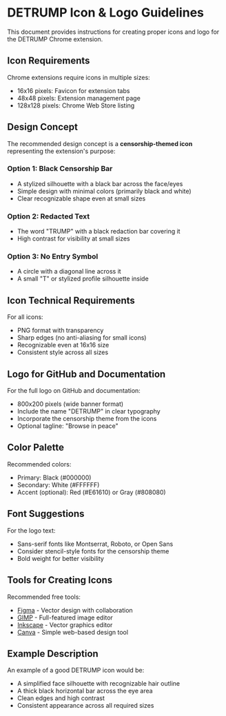 # DETRUMP Icon & Logo Guidelines

This document provides instructions for creating proper icons and logo for the DETRUMP Chrome extension.

## Icon Requirements

Chrome extensions require icons in multiple sizes:
- 16x16 pixels: Favicon for extension tabs
- 48x48 pixels: Extension management page
- 128x128 pixels: Chrome Web Store listing

## Design Concept

The recommended design concept is a **censorship-themed icon** representing the extension's purpose:

### Option 1: Black Censorship Bar
- A stylized silhouette with a black bar across the face/eyes
- Simple design with minimal colors (primarily black and white)
- Clear recognizable shape even at small sizes

### Option 2: Redacted Text
- The word "TRUMP" with a black redaction bar covering it
- High contrast for visibility at small sizes

### Option 3: No Entry Symbol
- A circle with a diagonal line across it
- A small "T" or stylized profile silhouette inside

## Icon Technical Requirements

For all icons:
- PNG format with transparency
- Sharp edges (no anti-aliasing for small icons)
- Recognizable even at 16x16 size
- Consistent style across all sizes

## Logo for GitHub and Documentation

For the full logo on GitHub and documentation:
- 800x200 pixels (wide banner format)
- Include the name "DETRUMP" in clear typography
- Incorporate the censorship theme from the icons
- Optional tagline: "Browse in peace"

## Color Palette

Recommended colors:
- Primary: Black (#000000)
- Secondary: White (#FFFFFF)
- Accent (optional): Red (#E61610) or Gray (#808080)

## Font Suggestions

For the logo text:
- Sans-serif fonts like Montserrat, Roboto, or Open Sans
- Consider stencil-style fonts for the censorship theme
- Bold weight for better visibility

## Tools for Creating Icons

Recommended free tools:
- [Figma](https://www.figma.com/) - Vector design with collaboration
- [GIMP](https://www.gimp.org/) - Full-featured image editor
- [Inkscape](https://inkscape.org/) - Vector graphics editor
- [Canva](https://www.canva.com/) - Simple web-based design tool

## Example Description

An example of a good DETRUMP icon would be:
- A simplified face silhouette with recognizable hair outline
- A thick black horizontal bar across the eye area
- Clean edges and high contrast
- Consistent appearance across all required sizes